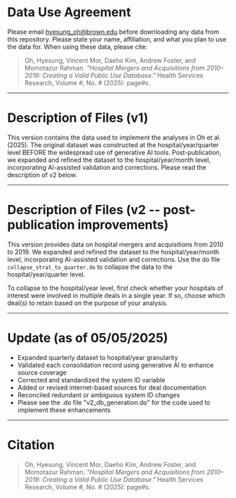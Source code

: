 # Data Use Agreement

Please email [hyesung_oh@brown.edu](mailto:hyesung_oh@brown.edu) before downloading any data from this repository. Please state your name, affiliation, and what you plan to use the data for. When using these data, please cite:

> Oh, Hyesung, Vincent Mor, Daeho Kim, Andrew Foster, and Momotazur Rahman. *"Hospital Mergers and Acquisitions from 2010–2019: Creating a Valid Public Use Database."* Health Services Research, Volume #, No. # (2025): page#s.

---

# Description of Files (v1)

This version contains the data used to implement the analyses in Oh et al. (2025). The original dataset was constructed at the hospital/year/quarter level BEFORE the widespread use of generative AI tools. Post-publication, we expanded and refined the dataset to the hospital/year/month level, incorporating AI-assisted validation and corrections. Please read the description of v2 below.

---

# Description of Files (v2 -- post-publication improvements)

This version provides data on hospital mergers and acquisitions from 2010 to 2019. We expanded and refined the dataset to the hospital/year/month level, incorporating AI-assisted validation and corrections. Use the do file `collapse_strat_to_quarter.do` to collapse the data to the hospital/year/quarter level.

To collapse to the hospital/year level, first check whether your hospitals of interest were involved in multiple deals in a single year. If so, choose which deal(s) to retain based on the purpose of your analysis.

---

# Update (as of 05/05/2025)

- Expanded quarterly dataset to hospital/year granularity  
- Validated each consolidation record using generative AI to enhance source coverage  
- Corrected and standardized the system ID variable  
- Added or revised internet-based sources for deal documentation  
- Reconciled redundant or ambiguous system ID changes
- Please see the .do file "v2_db_generation.do" for the code used to implement these enhancements

---

# Citation

> Oh, Hyesung, Vincent Mor, Daeho Kim, Andrew Foster, and Momotazur Rahman. *"Hospital Mergers and Acquisitions from 2010–2019: Creating a Valid Public Use Database."* Health Services Research, Volume #, No. # (2025): page#s.
